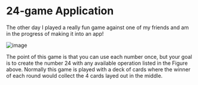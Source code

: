 # 24-game Application

The other day I played a really fun game against one of my friends and am in the progress of making it into an app!

![image](https://user-images.githubusercontent.com/69739606/221435320-ba8f7c69-38fd-4940-83b8-6d87ed283817.png)

The point of this game is that you can use each number once, but your goal is to create the number 24 with any available operation listed in the Figure above. Normally this game is played with a deck of cards where the winner of each round would collect the 4 cards layed out in the middle.
